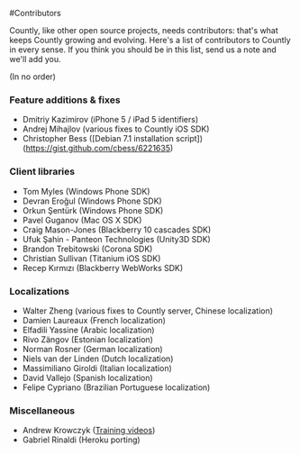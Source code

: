 #Contributors

Countly, like other open source projects, needs contributors: that's what keeps Countly growing and evolving. Here's a list of contributors to Countly in every sense. If you think you should be in this list, send us a note and we'll add you.

(In no order)

### Feature additions & fixes ###

* Dmitriy Kazimirov (iPhone 5 / iPad 5 identifiers)
* Andrej Mihajlov (various fixes to Countly iOS SDK)
* Christopher Bess ([Debian 7.1 installation script])(https://gist.github.com/cbess/6221635)

### Client libraries ###

* Tom Myles (Windows Phone SDK)
* Devran Eroğul (Windows Phone SDK)
* Orkun Şentürk (Windows Phone SDK)
* Pavel Guganov (Mac OS X SDK)
* Craig Mason-Jones (Blackberry 10 cascades SDK)
* Ufuk Şahin - Panteon Technologies (Unity3D SDK)
* Brandon Trebitowski (Corona SDK)
* Christian Sullivan (Titanium iOS SDK)
* Recep Kırmızı (Blackberry WebWorks SDK)

### Localizations ###

* Walter Zheng (various fixes to Countly server, Chinese localization)
* Damien Laureaux (French localization)
* Elfadili Yassine (Arabic localization)
* Rivo Zängov (Estonian localization)
* Norman Rosner (German localization)
* Niels van der Linden (Dutch localization)
* Massimiliano Giroldi (Italian localization)
* David Vallejo (Spanish localization)
* Felipe Cypriano (Brazilian Portuguese localization)

### Miscellaneous ### 

* Andrew Krowczyk ([Training videos](http://www.youtube.com/watch?v=WaNme8YS0S0))
* Gabriel Rinaldi (Heroku porting)

